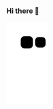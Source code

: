 ### Hi there 👋

 
![Snake animation](https://github.com/rafaballerini/rafaballerini/blob/output/github-contribution-grid-snake.svg)
 

